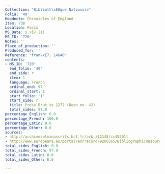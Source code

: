 ```yaml
---
Collection: "Biblioth\xE8que Nationale"
Folia: '49'
Headnote: Chronicles of England
Item: 738
Location: Paris
MS_Date: s.xiv (1)
MS_ID: '720'
Notes: ''
Place_of_production: ''
Produced_for: ''
Reference: "fran\xE7. 14640"
contents:
- MS_ID: '720'
  end_folio: '49'
  end_side: r
  item: 1
  language: French
  ordinal_end: 97
  ordinal_start: 1
  start_folio: '1'
  start_side: r
  title: Prose Brut to 1272 (Dean no. 42)
  total_sides: 97.0
percentage_English: 0.0
percentage_French: 100.0
percentage_Latin: 0.0
percentage_Other: 0.0
sources:
- http://archivesetmanuscrits.bnf.fr/ark:/12148/cc45201t
- http://www.europeana.eu/portal/en/record/9200365/BibliographicResource_2000081596029.html
total_sides_English: 0.0
total_sides_French: 97.0
total_sides_Latin: 0.0
total_sides_Other: 0.0

---
```

